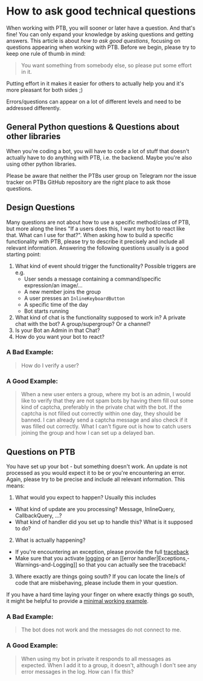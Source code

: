 # How to ask good technical questions

When working with PTB, you will sooner or later have a question. And that's fine! You can only expand your knowledge by asking questions and getting answers.
This article is about *how to ask good questions*, focusing on questions appearing when working with PTB.
Before we begin, please try to keep one rule of thumb in mind:

> You want something from somebody else, so please put some effort in it.

Putting effort in it makes it easier for others to actually help you and it's more pleasant for both sides ;)

Errors/questions can appear on a lot of different levels and need to be addressed differently. 

## General Python questions & Questions about other libraries

When you're coding a bot, you will have to code a lot of stuff that doesn't actually have to do anything with PTB, i.e. the backend. 
Maybe you're also using other python libraries.

Please be aware that neither the PTBs user group on Telegram nor the issue tracker on PTBs GitHub repository are the right place to ask those questions.

## Design Questions

Many questions are not about how to use a specific method/class of PTB, but more along the lines "If a users does this, I want my bot to react like that. What can I use for that?".
When asking how to build a specific functionality with PTB, please try to describe it precisely and include all relevant information. Answering the following questions usually is a good starting point:

1. What kind of event should trigger the functionality? Possible triggers are e.g.
    * User sends a message containing a command/specific expression/an image/…
    * A new member joins the group
    * A user presses an `InlineKeyboardButton`
    * A specific time of the day
    * Bot starts running
2. What kind of chat is the functionality supposed to work in? A private chat with the bot? A group/supergroup? Or a channel?
3. Is your Bot an Admin in that Chat?
4. How do you want your bot to react?

### A Bad Example:

> How do I verify a user?

### A Good Example:

> When a new user enters a group, where my bot is an admin, I would like to verify that they are not spam bots by having them fill out some kind of captcha, preferably in the private chat with the bot. If the captcha is not filled out correctly within one day, they should be banned.
I can already send a captcha message and also check if it was filled out correctly. What I can't figure out is how to catch users joining the group and how I can set up a delayed ban.

## Questions on PTB

You have set up your bot - but something doesn't work. An update is not processed as you would expect it to be or you're encountering an error.
Again, please try to be precise and include all relevant information. This means:

1. What would you expect to happen? Usually this includes
  * What kind of update are you processing? Message, InlineQuery, CallbackQuery, …?
  * What kind of handler did you set up to handle this? What is it supposed to do?
2. What is actually happening?
  * If you're encountering an exception, please provide the full [traceback](https://realpython.com/python-traceback/)
  * Make sure that you activate [logging](https://github.com/python-telegram-bot/python-telegram-bot/#logging) or an [[error handler|Exceptions,-Warnings-and-Logging]] so that you can actually see the traceback!
3. Where exactly are things going south? If you can locate the line/s of code that are misbehaving, please include them in your question.
  
If you have a hard time laying your finger on where exactly things go south, it might be helpful to provide a [minimal working example](https://telegra.ph/Minimal-Working-Example-for-PTB-07-18).

### A Bad Example:

> The bot does not work and the messages do not connect to me.

### A Good Example:

> When using my bot in private it responds to all messages as expected. When I add it to a group, it doesn't, although I don't see any error messages in the log. How can I fix this?
